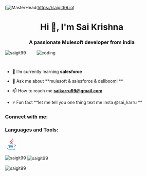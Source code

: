 [![MasterHead](https://user-images.githubusercontent.com/28925814/167926801-5d5e4cd5-7595-46a2-8a82-b72184931c03.gif)(https://saigit99.io)
<h1 align="center">Hi 👋, I'm Sai Krishna </h1>
<h3 align="center">A passionate Mulesoft developer from india </h3>
<img align="right" alt="coding" width="400" src="https://giphy.com/gifs/dommespace-domme-space-programador-qgQUggAC3Pfv687qPC/fullscreen.gif">

<p align="left"> <img src="https://komarev.com/ghpvc/?username=saigit99&label=Profile%20views&color=0e75b6&style=flat" alt="saigit99" /> </p>

<p align="left"> <a href="https://twitter.com/" target="blank"><img src="https://img.shields.io/twitter/follow/?logo=twitter&style=for-the-badge" alt="" /></a> </p>

- 🌱 I’m currently learning **salesforce**

- 💬 Ask me about **mulesoft & salesforce & dellboomi **

- 📫 How to reach me **saikarru99@gmail.com**

- ⚡ Fun fact **let me tell you one thing text me insta @sai_karru **

<h3 align="left">Connect with me:</h3>
<p align="left">

</p>

<h3 align="left">Languages and Tools:</h3>
<p align="left"> <a href="https://www.java.com" target="_blank" rel="noreferrer"> <img src="https://raw.githubusercontent.com/devicons/devicon/master/icons/java/java-original.svg" alt="java" width="40" height="40"/> </a> </p>

<p><img align="left" src="https://github-readme-stats.vercel.app/api/top-langs?username=saigit99&show_icons=true&locale=en&layout=compact" alt="saigit99" /></p>

<p>&nbsp;<img align="center" src="https://github-readme-stats.vercel.app/api?username=saigit99&show_icons=true&locale=en" alt="saigit99" /></p>

<p><img align="center" src="https://github-readme-streak-stats.herokuapp.com/?user=saigit99&" alt="saigit99" /></p>
